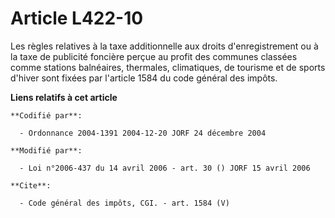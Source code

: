 # Article L422-10

Les règles relatives à la taxe additionnelle aux droits d'enregistrement ou à la taxe de publicité foncière perçue au profit
des communes classées comme stations balnéaires, thermales, climatiques, de tourisme et de sports d'hiver sont fixées par
l'article 1584 du code général des impôts.

**Liens relatifs à cet article**

	**Codifié par**:

	  - Ordonnance 2004-1391 2004-12-20 JORF 24 décembre 2004

	**Modifié par**:

	  - Loi n°2006-437 du 14 avril 2006 - art. 30 () JORF 15 avril 2006

	**Cite**:

	  - Code général des impôts, CGI. - art. 1584 (V)
